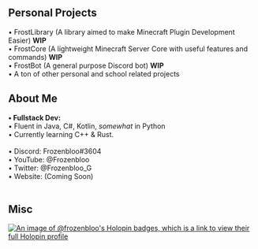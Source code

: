 <h2>Personal Projects</h2>
• FrostLibrary (A library aimed to make Minecraft Plugin Development Easier) <strong>WIP</strong><br />
• FrostCore (A lightweight Minecraft Server Core with useful features and commands) <strong>WIP</strong><br />
• FrostBot (A general purpose Discord bot) <strong>WIP</strong><br />
• A ton of other personal and school related projects

<h2>About Me</h2>
<strong>• Fullstack Dev:</strong><br />
• Fluent in Java, C#, Kotlin, <em>somewhat</em> in Python<br />
• Currently learning C++ & Rust.<br />
<br />
• Discord: Frozenbloo#3604<br />
• YouTube: @Frozenbloo<br />
• Twitter: @Frozenbloo_G<br />
• Website: (Coming Soon)<br />
<br />

<h2>Misc</h2>

[![An image of @frozenbloo's Holopin badges, which is a link to view their full Holopin profile](https://holopin.me/frozenbloo)](https://holopin.io/@frozenbloo)
